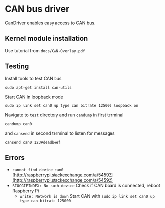 # CAN bus driver
CanDriver enables easy access to CAN bus.

## Kernel module installation
Use tutorial from `docs/CAN-Overlay.pdf`

## Testing
Install tools to test CAN bus
```
sudo apt-get install can-utils 
```

Start CAN in loopback mode
```
sudo ip link set can0 up type can bitrate 125000 loopback on
```

Navigate to `test` directory and run `candump` in first terminal
```
candump can0
```

and `cansend` in second terminal to listen for messages
```
cansend can0 123#deadbeef
```

## Errors
- `cannot find device can0` [http://raspberrypi.stackexchange.com/a/54592](http://raspberrypi.stackexchange.com/a/54592)
- `SIOCGIFINDEX: No such device` Check if CAN board is connected, reboot Raspberry Pi
    - `write: Network is down` Start CAN with `sudo ip link set can0 up type can bitrate 125000`